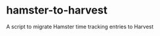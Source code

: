 hamster-to-harvest
==================

A script to migrate Hamster time tracking entries to Harvest
